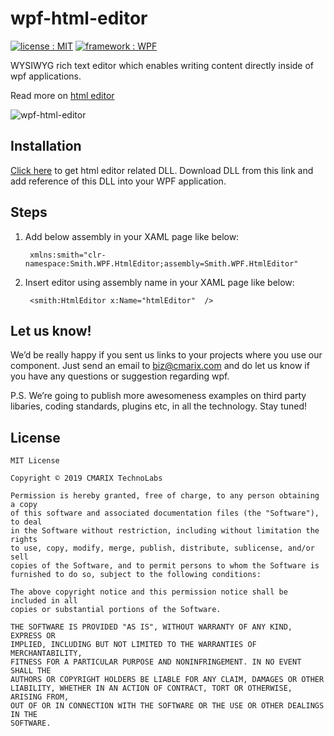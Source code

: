 # wpf-html-editor #
<a target="_blank" href="LICENSE"><img src="https://img.shields.io/badge/licence-MIT-brightgreen.svg" alt="license : MIT"></a>
<a target="_blank" href="https://www.cmarix.com/wpf-wcf-web-development-services.html"><img src="https://img.shields.io/badge/framework-WPF-blue.svg" alt="framework : WPF"></a>

WYSIWYG rich text editor which enables writing content directly inside of wpf applications.

Read more on <a target="_blank" href="https://archive.codeplex.com/?p=smithhtmleditor">html editor</a>

![wpf-html-editor](https://www.cmarix.com/git/DotNet/wpf-html-editor.gif)

## Installation ##
<a target="_blank" href="https://archive.codeplex.com/?p=smithhtmleditor">Click here</a> to get html editor related DLL. Download DLL from this link and add reference of this DLL into your WPF application.

## Steps ##


1. Add below assembly in your XAML page like below:

		xmlns:smith="clr-namespace:Smith.WPF.HtmlEditor;assembly=Smith.WPF.HtmlEditor"

2. Insert editor using assembly name in your XAML page like below:

		<smith:HtmlEditor x:Name="htmlEditor"  />


## Let us know! ##
We’d be really happy if you sent us links to your projects where you use our component. Just send an email to [biz@cmarix.com](mailto:biz@cmarix.com "biz@cmarix.com") and do let us know if you have any questions or suggestion regarding wpf.

P.S. We’re going to publish more awesomeness examples on third party libaries, coding standards, plugins etc, in all the technology. Stay tuned!

## License ##

	MIT License
	
	Copyright © 2019 CMARIX TechnoLabs
	
	Permission is hereby granted, free of charge, to any person obtaining a copy
	of this software and associated documentation files (the "Software"), to deal
	in the Software without restriction, including without limitation the rights
	to use, copy, modify, merge, publish, distribute, sublicense, and/or sell
	copies of the Software, and to permit persons to whom the Software is
	furnished to do so, subject to the following conditions:
	
	The above copyright notice and this permission notice shall be included in all
	copies or substantial portions of the Software.
	
	THE SOFTWARE IS PROVIDED "AS IS", WITHOUT WARRANTY OF ANY KIND, EXPRESS OR
	IMPLIED, INCLUDING BUT NOT LIMITED TO THE WARRANTIES OF MERCHANTABILITY,
	FITNESS FOR A PARTICULAR PURPOSE AND NONINFRINGEMENT. IN NO EVENT SHALL THE
	AUTHORS OR COPYRIGHT HOLDERS BE LIABLE FOR ANY CLAIM, DAMAGES OR OTHER
	LIABILITY, WHETHER IN AN ACTION OF CONTRACT, TORT OR OTHERWISE, ARISING FROM,
	OUT OF OR IN CONNECTION WITH THE SOFTWARE OR THE USE OR OTHER DEALINGS IN THE
	SOFTWARE.
